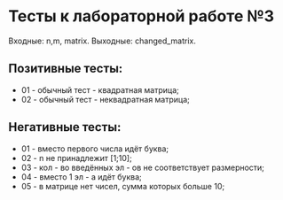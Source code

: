 # Тесты к лабораторной работе №3

Входные: n,m, matrix.
Выходные: changed_matrix.

## Позитивные тесты:
- 01 - обычный тест - квадратная матрица;
- 02 - обычный тест - неквадратная матрица;

## Негативные тесты:
- 01 - вместо первого числа идёт буква;  
- 02 - n не принадлежит [1;10]; 
- 03 - кол - во введённых эл - ов не соответствует размерности;  
- 04 - вместо 1 эл - а идёт буква;  
- 05 - в матрице нет чисел, сумма которых больше 10;

